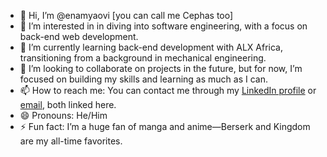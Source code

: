 - 👋 Hi, I’m @enamyaovi [you can call me Cephas too]
- 👀 I’m interested in in diving into software engineering, with a focus on back-end web development.
- 🌱 I’m currently learning back-end development with ALX Africa, transitioning from a background in mechanical engineering.
- 💞️ I’m looking to collaborate on projects in the future, but for now, I’m focused on building my skills and learning as much as I can.
- 📫 How to reach me: You can contact me through my [LinkedIn profile](www.linkedin.com/in/cephas-tay-84aa6b212) or [email](cephas.tay137@gmail.com), both linked here.
- 😄 Pronouns: He/Him
- ⚡ Fun fact: I’m a huge fan of manga and anime—Berserk and Kingdom are my all-time favorites.

<!---
enamyaovi/enamyaovi is a ✨ special ✨ repository because its `README.md` (this file) appears on your GitHub profile.
You can click the Preview link to take a look at your changes.
--->
